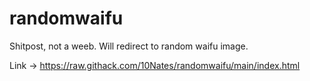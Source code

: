 # randomwaifu
Shitpost, not a weeb. Will redirect to random waifu image.

Link -> https://raw.githack.com/10Nates/randomwaifu/main/index.html
